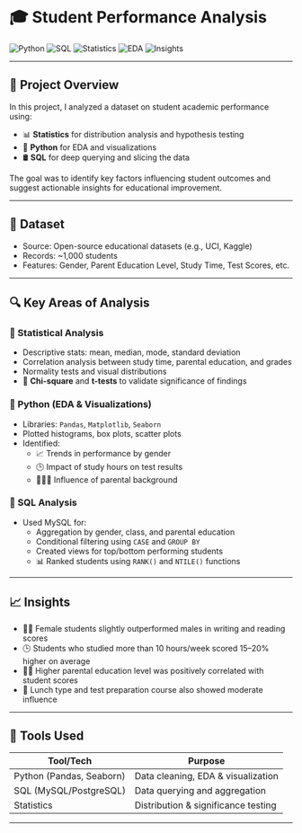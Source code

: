 # 🎓 Student Performance Analysis

![Python](https://img.shields.io/badge/-Python-3776AB?style=flat-square&logo=python&logoColor=white)
![SQL](https://img.shields.io/badge/-SQL-003B57?style=flat-square&logo=mysql&logoColor=white)
![Statistics](https://img.shields.io/badge/-Statistics-4CAF50?style=flat-square)
![EDA](https://img.shields.io/badge/-Exploratory%20Data%20Analysis-blue?style=flat-square)
![Insights](https://img.shields.io/badge/-Business%20Insights-orange?style=flat-square)

---

## 📌 Project Overview

In this project, I analyzed a dataset on student academic performance using:
- 📊 **Statistics** for distribution analysis and hypothesis testing
- 🐍 **Python** for EDA and visualizations
- 🛢️ **SQL** for deep querying and slicing the data

The goal was to identify key factors influencing student outcomes and suggest actionable insights for educational improvement.

---

## 📂 Dataset

- Source: Open-source educational datasets (e.g., UCI, Kaggle)
- Records: ~1,000 students
- Features: Gender, Parent Education Level, Study Time, Test Scores, etc.

---

## 🔍 Key Areas of Analysis

### 🧮 Statistical Analysis
- Descriptive stats: mean, median, mode, standard deviation
- Correlation analysis between study time, parental education, and grades
- Normality tests and visual distributions
- 📌 **Chi-square** and **t-tests** to validate significance of findings

### 🐍 Python (EDA & Visualizations)
- Libraries: `Pandas`, `Matplotlib`, `Seaborn`
- Plotted histograms, box plots, scatter plots
- Identified:
  - 📈 Trends in performance by gender
  - 🕒 Impact of study hours on test results
  - 👨‍👩‍👧 Influence of parental background

### 🧾 SQL Analysis
- Used MySQL for:
  - Aggregation by gender, class, and parental education
  - Conditional filtering using `CASE` and `GROUP BY`
  - Created views for top/bottom performing students
  - 📊 Ranked students using `RANK()` and `NTILE()` functions

---

## 📈 Insights

- 🧑‍🎓 Female students slightly outperformed males in writing and reading scores
- 🕒 Students who studied more than 10 hours/week scored 15–20% higher on average
- 👨‍🏫 Higher parental education level was positively correlated with student scores
- 🍕 Lunch type and test preparation course also showed moderate influence

---

## 🧰 Tools Used

| Tool/Tech         | Purpose                            |
|-------------------|-------------------------------------|
| Python (Pandas, Seaborn) | Data cleaning, EDA & visualization |
| SQL (MySQL/PostgreSQL)   | Data querying and aggregation      |
| Statistics        | Distribution & significance testing |

---





